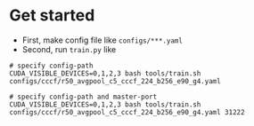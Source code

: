 # Get started

* First, make config file like `configs/***.yaml`
* Second, run `train.py` like

```shell
# specify config-path
CUDA_VISIBLE_DEVICES=0,1,2,3 bash tools/train.sh configs/cccf/r50_avgpool_c5_cccf_224_b256_e90_g4.yaml

# specify config-path and master-port
CUDA_VISIBLE_DEVICES=0,1,2,3 bash tools/train.sh configs/cccf/r50_avgpool_c5_cccf_224_b256_e90_g4.yaml 31222
```